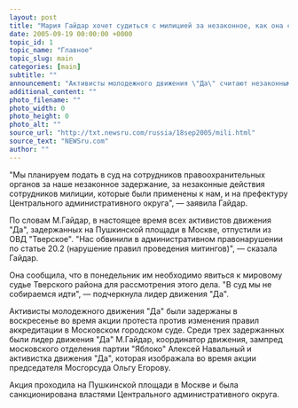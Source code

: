 ```yaml
---
layout: post
title: "Мария Гайдар хочет судиться с милицией за незаконное, как она считает, задержание"
date: 2005-09-19 00:00:00 +0000
topic_id: 1
topic_name: "Главное"
topic_slug: main
categories: [main]
subtitle: ""
announcement: "Активисты молодежного движения \"Да\" считают незаконным свое задержание милицией в воскресенье и планируют подать в суд на действия сотрудников правоохранительных органов, заявила \"Интерфаксу\" один лидеров движения Мария Гайдар."
additional_content: ""
photo_filename: ""
photo_width: 0
photo_height: 0
photo_alt: ""
source_url: "http://txt.newsru.com/russia/18sep2005/mili.html"
source_text: "NEWSru.com"
author: ""
---
```

"Мы планируем подать в суд на сотрудников правоохранительных органов за наше незаконное задержание, за незаконные действия сотрудников милиции, которые были применены к нам, и на префектуру Центрального административного округа", &mdash; заявила Гайдар.

По словам М.Гайдар, в настоящее время всех активистов движения "Да", задержанных на Пушкинской площади в Москве, отпустили из ОВД "Тверское". "Нас обвинили в административном правонарушении по статье 20.2 (нарушение правил проведения митингов)", &mdash; сказала Гайдар.

Она сообщила, что в понедельник им необходимо явиться к мировому судье Тверского района для рассмотрения этого дела. "В суд мы не собираемся идти", &mdash; подчеркнула лидер движения "Да".

Активисты молодежного движения "Да" были задержаны в воскресенье во время акции протеста против изменения правил аккредитации в Московском городском суде. Среди трех задержанных были лидер движения "Да" М.Гайдар, координатор движения, зампред московского отделения партии "Яблоко" Алексей Навальный и активистка движения "Да", которая изображала во время акции председателя Мосгорсуда Ольгу Егорову.

Акция проходила на Пушкинской площади в Москве и была санкционирована властями Центрального административного округа.
